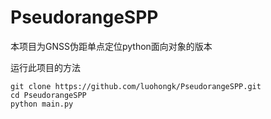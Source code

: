 # PseudorangeSPP

本项目为GNSS伪距单点定位python面向对象的版本

运行此项目的方法

```
git clone https://github.com/luohongk/PseudorangeSPP.git
cd PseudorangeSPP
python main.py
```
